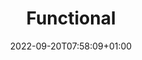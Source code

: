 ---
title: "Functional"
description: ""
lead: ""
date: 2022-09-20T07:58:09+01:00
lastmod: 2022-09-20T07:58:09+01:00
draft: false
images: []
weight: 15
---
